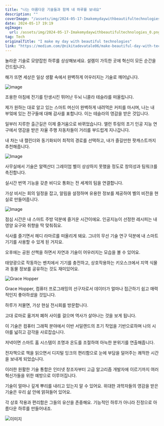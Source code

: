 ```yaml
---
title: "나는 아름다운 기술들과 함께 내 하루를 보내요"
description: ""
coverImage: "/assets/img/2024-05-17-Imakemydaywithbeautifultechnologies_0.png"
date: 2024-05-17 19:19
ogImage:
  url: /assets/img/2024-05-17-Imakemydaywithbeautifultechnologies_0.png
tag: Tech
originalTitle: "I make my day with beautiful technologies"
link: "https://medium.com/@nikitadevatale06/make-beautiful-day-with-technology-cffac5ecb15e"
---
```


놀라운 기술로 모양잡힌 하루를 상상해보세요. 설렘이 가득한 곳에 혁신이 모든 순간을 건드립니다.

해가 뜨면 세상은 일상 생활 속에서 완벽하게 어우러지는 기술로 깨어납니다.

![image](/assets/img/2024-05-17-Imakemydaywithbeautifultechnologies_0.png)

조용한 아침에 전기를 탄생시킨 뛰어난 두뇌 니콜라 테슬라를 떠올립니다.

<div class="content-ad"></div>

제가 원하는 대로 알고 있는 스마트 머신이 완벽하게 내려먹은 커피를 마시며, 나는 내 부엌에 있는 전구들에 대해 감사를 표합니다. 이는 테슬라의 영감을 받은 것입니다.

일부러 지루한 출근길은 이제 즐거움으로 바뀌었습니다. 앨런 투링의 초기 인공 지능 연구에서 영감을 받은 자율 주행 자동차들이 거리를 부드럽게 지나갑니다.

내 차는 내 캘린더와 동기화되어 최적의 경로를 선택하고, 내가 즐길만한 팟캐스트까지 추천해줍니다.

![Image](/assets/img/2024-05-17-Imakemydaywithbeautifultechnologies_1.png)

<div class="content-ad"></div>

사무실에서 기술은 알렉산더 그레이엄 벨이 상상하지 못했을 정도로 창의성과 팀워크를 촉진합니다.

실시간 번역 기능을 갖춘 비디오 통화는 전 세계의 팀을 연결합니다.

가상 비서는 회의 일정을 잡고, 알림을 설정하며 유용한 정보를 제공하여 벨의 비전을 현실로 만들어줍니다.

![Image](/assets/img/2024-05-17-Imakemydaywithbeautifultechnologies_2.png)

<div class="content-ad"></div>

점심 시간은 내 스마트 주방 덕분에 즐거운 시간이에요. 인공지능이 선정한 레시피는 내 영양 요구와 취향을 딱 맞춰줘요.

식사를 즐기면서 헤디 라마르를 떠올리게 돼요. 그녀의 무선 기술 연구 덕분에 내 스마트 기기를 사용할 수 있게 된 거지요.

오후에는 공원 산책을 하면서 자연과 기술이 어우러지는 모습을 볼 수 있어요.

태양광으로 작동하는 벤치에서 기기를 충전하고, 상호작용하는 키오스크에서 지역 식물과 동물 정보를 공유하는 것도 재미있어요.

<div class="content-ad"></div>

![Grace Hopper](/assets/img/2024-05-17-Imakemydaywithbeautifultejsonlogies_3.png)

Grace Hopper, 컴퓨터 프로그래밍의 선구자로서 데이터가 얼마나 접근하기 쉽고 매력적인지 좋아하셨을 것입니다.

하루가 저물면, 가상 현실 전시회를 방문합니다.

고대 로마로 옮겨져 폐허 사이를 걸으며 역사가 살아나는 것을 보게 됩니다.

<div class="content-ad"></div>

이 기술은 컴퓨터 그래픽 분야에서 이반 서덜랜드의 초기 작업을 기반으로하며 나의 시야를 넓히고 감각을 사로잡습니다.

저녁이면 스마트 홈 시스템이 조명과 온도를 조절하여 아늑한 분위기를 연출해줍니다.

전자책으로 책을 읽으면서 디지털 잉크의 편리함으로 눈에 부담을 덜어주는 쾌적한 시간을 보내게 되었습니다.

이러한 원활한 기술 통합은 인터넷 창조자부터 고급 알고리즘 개발자에 이르기까지 여러 혁신가들을 위한 예방으로 이루어집니다.

<div class="content-ad"></div>

기술이 얼마나 깊게 뿌리를 내리고 있는지 알 수 있어요. 위대한 과학자들의 영감을 받은 기술은 우리 삶 안에 얽혀들어 있어요.

각 상호 작용과 편리함은 그들의 유산을 존중해요. 기능적인 하루가 아니라 진정으로 아름다운 하루를 만들어내죠.

![이미지](/assets/img/2024-05-17-Imakemydaywithbeautifultechnologies_4.png)
